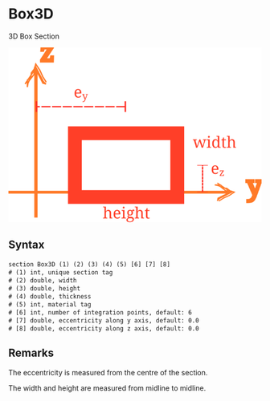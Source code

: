 # Box3D

3D Box Section

![arrangement](PIC/Box.svg)

## Syntax

```
section Box3D (1) (2) (3) (4) (5) [6] [7] [8]
# (1) int, unique section tag
# (2) double, width
# (3) double, height
# (4) double, thickness
# (5) int, material tag
# [6] int, number of integration points, default: 6
# [7] double, eccentricity along y axis, default: 0.0
# [8] double, eccentricity along z axis, default: 0.0
```

## Remarks

The eccentricity is measured from the centre of the section.

The width and height are measured from midline to midline.
